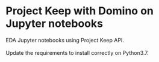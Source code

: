 # Project Keep with Domino on Jupyter notebooks
EDA Jupyter notebooks using Project Keep API.
<br>
<br>Update the requirements to install correctly on Python3.7.
